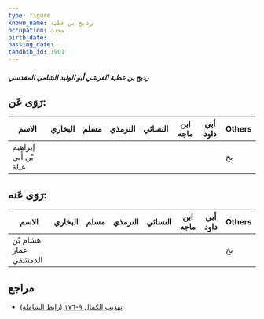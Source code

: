 ```yaml
---
type: figure
known_name: رديح بن عطية
occupation: محدث
birth_date:
passing_date:
tahdhib_id: 1901
---
```

##### رديح بن عطية القرشي أبو الوليد الشامي المقدسي

## رَوَى عَن:
| الاسم                 | البخاري | مسلم | الترمذي | النسائي | ابن ماجه | أبي داود | Others |
| --------------------- | ------- | ---- | ------- | ------- | -------- | -------- | ------ |
| إبراهيم بْن أَبي عبلة |         |      |         |         |          |          | بخ     |
## رَوَى عَنه:
| الاسم                 | البخاري | مسلم | الترمذي | النسائي | ابن ماجه | أبي داود | Others |
| --------------------- | ------- | ---- | ------- | ------- | -------- | -------- | ------ |
| هشام بْن عمار الدمشقي |         |      |         |         |          |          | بخ     |
## مراجع
- [تهذيب الكمال ٩-١٧٦](obsidian://open?vault=Tahdhib-al-Kamal&file=Figures/١٩٠١-رديح%20بن%20عطية%20القرشي%20أبو%20الوليد%20الشامي%20المقدسي) ([رابط الشاملة](https://shamela.ws/book/3722/4416))
